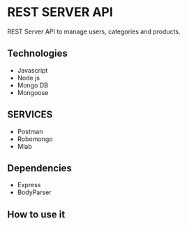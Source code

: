 # REST SERVER API

REST Server API to manage users, categories and products.

## Technologies
- Javascript
- Node js
- Mongo DB
- Mongoose

## SERVICES
- Postman
- Robomongo
- Mlab

## Dependencies
- Express
- BodyParser

## How to use it